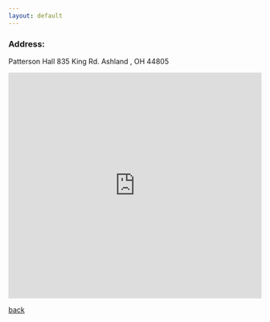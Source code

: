 ```yaml
---
layout: default
---
```


### Address:

Patterson Hall
835 King Rd.
Ashland , OH 44805


<style>
.responsive-wrap iframe{ max-width: 100%;}
</style>
<div class="responsive-wrap">
<!-- this is the embed code provided by Google -->
  <iframe src="https://www.google.com/maps/embed?pb=!1m18!1m12!1m3!1d3017.490079277592!2d-82.32334768459046!3d40.86111797931591!2m3!1f0!2f0!3f0!3m2!1i1024!2i768!4f13.1!3m3!1m2!1s0x8839e4b5b16f11f5%3A0x1544f81c233fbf1d!2s835%20King%20Rd%2C%20Ashland%2C%20OH%2044805!5e0!3m2!1sen!2sus!4v1578530670759!5m2!1sen!2sus" width="600" height="450" frameborder="0" style="border:0;" allowfullscreen=""></iframe>
<!-- Google embed ends -->
</div>

[back](./)


